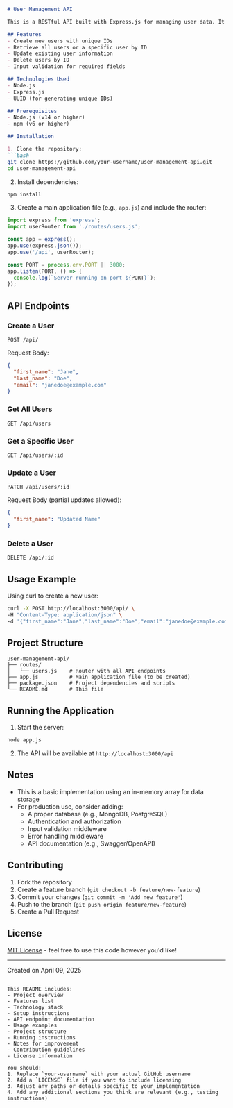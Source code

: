 
```markdown
# User Management API

This is a RESTful API built with Express.js for managing user data. It provides basic CRUD (Create, Read, Update, Delete) operations for user records.

## Features
- Create new users with unique IDs
- Retrieve all users or a specific user by ID
- Update existing user information
- Delete users by ID
- Input validation for required fields

## Technologies Used
- Node.js
- Express.js
- UUID (for generating unique IDs)

## Prerequisites
- Node.js (v14 or higher)
- npm (v6 or higher)

## Installation

1. Clone the repository:
```bash
git clone https://github.com/your-username/user-management-api.git
cd user-management-api
```

2. Install dependencies:
```bash
npm install
```

3. Create a main application file (e.g., `app.js`) and include the router:
```javascript
import express from 'express';
import userRouter from './routes/users.js';

const app = express();
app.use(express.json());
app.use('/api', userRouter);

const PORT = process.env.PORT || 3000;
app.listen(PORT, () => {
  console.log(`Server running on port ${PORT}`);
});
```

## API Endpoints

### Create a User
```
POST /api/
```
Request Body:
```json
{
  "first_name": "Jane",
  "last_name": "Doe",
  "email": "janedoe@example.com"
}
```

### Get All Users
```
GET /api/users
```

### Get a Specific User
```
GET /api/users/:id
```

### Update a User
```
PATCH /api/users/:id
```
Request Body (partial updates allowed):
```json
{
  "first_name": "Updated Name"
}
```

### Delete a User
```
DELETE /api/:id
```

## Usage Example
Using curl to create a new user:
```bash
curl -X POST http://localhost:3000/api/ \
-H "Content-Type: application/json" \
-d '{"first_name":"Jane","last_name":"Doe","email":"janedoe@example.com"}'
```

## Project Structure
```
user-management-api/
├── routes/
│   └── users.js    # Router with all API endpoints
├── app.js          # Main application file (to be created)
├── package.json    # Project dependencies and scripts
└── README.md       # This file
```

## Running the Application
1. Start the server:
```bash
node app.js
```
2. The API will be available at `http://localhost:3000/api`

## Notes
- This is a basic implementation using an in-memory array for data storage
- For production use, consider adding:
  - A proper database (e.g., MongoDB, PostgreSQL)
  - Authentication and authorization
  - Input validation middleware
  - Error handling middleware
  - API documentation (e.g., Swagger/OpenAPI)

## Contributing
1. Fork the repository
2. Create a feature branch (`git checkout -b feature/new-feature`)
3. Commit your changes (`git commit -m 'Add new feature'`)
4. Push to the branch (`git push origin feature/new-feature`)
5. Create a Pull Request

## License
[MIT License](LICENSE) - feel free to use this code however you'd like!

---
Created on April 09, 2025
```

This README includes:
- Project overview
- Features list
- Technology stack
- Setup instructions
- API endpoint documentation
- Usage examples
- Project structure
- Running instructions
- Notes for improvement
- Contribution guidelines
- License information

You should:
1. Replace `your-username` with your actual GitHub username
2. Add a `LICENSE` file if you want to include licensing
3. Adjust any paths or details specific to your implementation
4. Add any additional sections you think are relevant (e.g., testing instructions)
